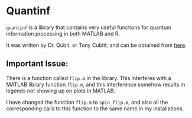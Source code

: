 # Quantinf

`quantinf` is a library that contains very useful functions for quantum information processing in both MATLAB and R. 

It was written by Dr. Qubit, or Tony Cubitt, and can be obtained from [here](https://www.dr-qubit.org/matlab.html).

## Important Issue:
There is a function called `flip.m` in the library. This interferes with a MATLAB library function `flip.m`, and this interference somehow results in legends not showing up on plots in MATLAB. 

I have changed the function `flip.m` to `spin_flip.m`, and also all the corresponding calls to this function to the same name in my installations. 
